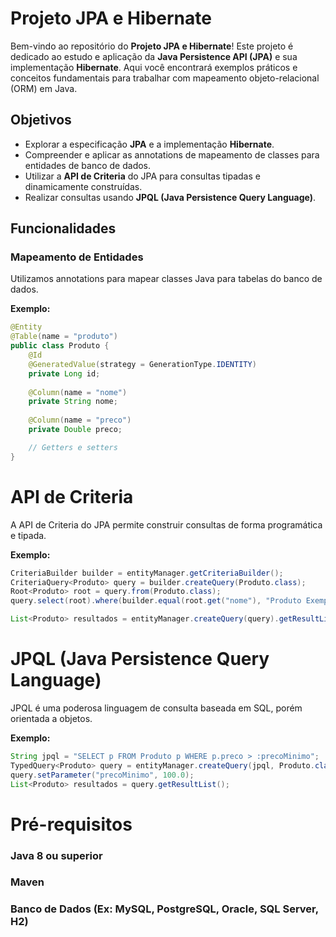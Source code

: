 # Projeto JPA e Hibernate

Bem-vindo ao repositório do **Projeto JPA e Hibernate**! Este projeto é dedicado ao estudo e aplicação da **Java Persistence API (JPA)** e sua implementação **Hibernate**. Aqui você encontrará exemplos práticos e conceitos fundamentais para trabalhar com mapeamento objeto-relacional (ORM) em Java.

## Objetivos

- Explorar a especificação **JPA** e a implementação **Hibernate**.
- Compreender e aplicar as annotations de mapeamento de classes para entidades de banco de dados.
- Utilizar a **API de Criteria** do JPA para consultas tipadas e dinamicamente construídas.
- Realizar consultas usando **JPQL (Java Persistence Query Language)**.

## Funcionalidades

### Mapeamento de Entidades

Utilizamos annotations para mapear classes Java para tabelas do banco de dados.

**Exemplo:**

```java
@Entity
@Table(name = "produto")
public class Produto {
    @Id
    @GeneratedValue(strategy = GenerationType.IDENTITY)
    private Long id;
    
    @Column(name = "nome")
    private String nome;
    
    @Column(name = "preco")
    private Double preco;

    // Getters e setters
}
```

# API de Criteria
A API de Criteria do JPA permite construir consultas de forma programática e tipada.

**Exemplo:**

```java
CriteriaBuilder builder = entityManager.getCriteriaBuilder();
CriteriaQuery<Produto> query = builder.createQuery(Produto.class);
Root<Produto> root = query.from(Produto.class);
query.select(root).where(builder.equal(root.get("nome"), "Produto Exemplo"));

List<Produto> resultados = entityManager.createQuery(query).getResultList();
```

# JPQL (Java Persistence Query Language)
JPQL é uma poderosa linguagem de consulta baseada em SQL, porém orientada a objetos.

**Exemplo:**

```java
String jpql = "SELECT p FROM Produto p WHERE p.preco > :precoMinimo";
TypedQuery<Produto> query = entityManager.createQuery(jpql, Produto.class);
query.setParameter("precoMinimo", 100.0);
List<Produto> resultados = query.getResultList();
```

# Pré-requisitos
### Java 8 ou superior
### Maven
### Banco de Dados (Ex: MySQL, PostgreSQL, Oracle, SQL Server, H2)
